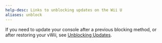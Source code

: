 ```yaml
---
help-desc: Links to unblocking updates on the Wii U
aliases: unblock
---
```


If you need to update your console after a previous blocking method, or after restoring your vWii, see [Unblocking Updates](https://wiiu.hacks.guide/#/unblock-updates).
